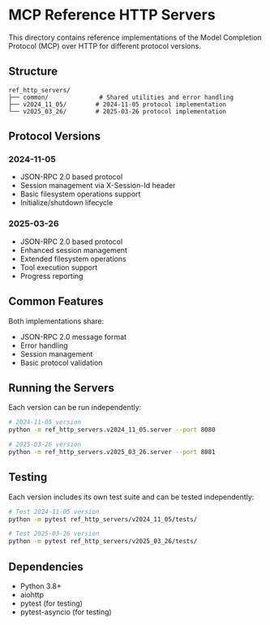 # MCP Reference HTTP Servers

This directory contains reference implementations of the Model Completion Protocol (MCP) over HTTP for different protocol versions.

## Structure

```
ref_http_servers/
├── common/              # Shared utilities and error handling
├── v2024_11_05/        # 2024-11-05 protocol implementation
└── v2025_03_26/        # 2025-03-26 protocol implementation
```

## Protocol Versions

### 2024-11-05
- JSON-RPC 2.0 based protocol
- Session management via X-Session-Id header
- Basic filesystem operations support
- Initialize/shutdown lifecycle

### 2025-03-26
- JSON-RPC 2.0 based protocol
- Enhanced session management
- Extended filesystem operations
- Tool execution support
- Progress reporting

## Common Features

Both implementations share:
- JSON-RPC 2.0 message format
- Error handling
- Session management
- Basic protocol validation

## Running the Servers

Each version can be run independently:

```bash
# 2024-11-05 version
python -m ref_http_servers.v2024_11_05.server --port 8080

# 2025-03-26 version
python -m ref_http_servers.v2025_03_26.server --port 8081
```

## Testing

Each version includes its own test suite and can be tested independently:

```bash
# Test 2024-11-05 version
python -m pytest ref_http_servers/v2024_11_05/tests/

# Test 2025-03-26 version
python -m pytest ref_http_servers/v2025_03_26/tests/
```

## Dependencies

- Python 3.8+
- aiohttp
- pytest (for testing)
- pytest-asyncio (for testing) 